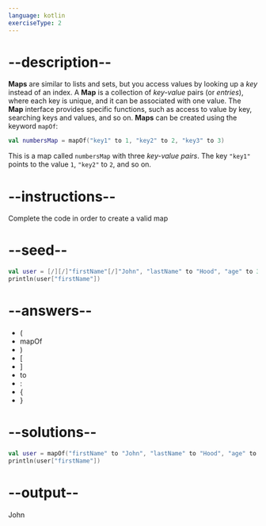 ```yaml
---
language: kotlin
exerciseType: 2
---
```


# --description--

**Maps** are similar to lists and sets, but you access values by looking up a *key* instead of an index.
A **Map** is a collection of _key-value_ pairs (or _entries_), where each key is unique, and it can be associated with one value.
The **Map** interface provides specific functions, such as access to value by key, searching keys and values, and so on.
__Maps__ can be created using the keyword `mapOf`:
```kotlin
val numbersMap = mapOf("key1" to 1, "key2" to 2, "key3" to 3)
```
This is a map called `numbersMap` with three *key-value pairs*.
The key `"key1"` points to the value `1`, `"key2"` to `2`, and so on.

# --instructions--

Complete the code in order to create a valid map

# --seed--

```kotlin
val user = [/][/]"firstName"[/]"John", "lastName" to "Hood", "age" to 30[/]
println(user["firstName"])
```

# --answers--

- (
- mapOf
- )
- [
- ]
-  to 
-  : 
- {
- }

# --solutions--

```kotlin
val user = mapOf("firstName" to "John", "lastName" to "Hood", "age" to 30)
println(user["firstName"])
```

# --output--

John
